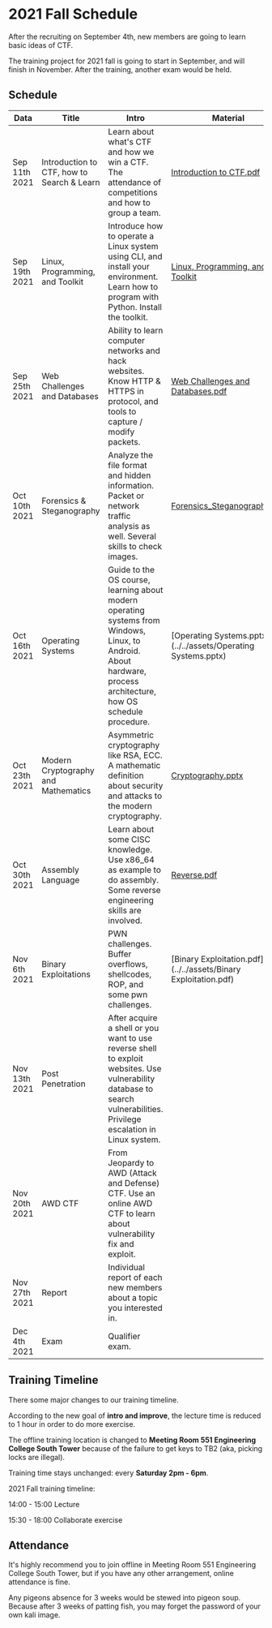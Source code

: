 # 2021 Fall Schedule

After the recruiting on September 4th, new members are going to learn basic ideas of CTF.

The training project for 2021 fall is going to start in September, and will finish in November. After the training, another exam would be held.

## Schedule

| Data          | Title                                      | Intro                                                        | Material                                                     |
| ------------- | ------------------------------------------ | ------------------------------------------------------------ | ------------------------------------------------------------ |
| Sep 11th 2021 | Introduction to CTF, how to Search & Learn | Learn about what's CTF and how we win a CTF. The attendance of competitions and how to group a team. | [Introduction to CTF.pdf](../../assets/Introduction_to_CTF.pdf) |
| Sep 19th 2021 | Linux, Programming, and Toolkit            | Introduce how to operate a Linux system using CLI, and install your environment. Learn how to program with Python. Install the toolkit. | [Linux, Programming, and Toolkit](../../assets/Linux__Programming__CLI.pdf) |
| Sep 25th 2021 | Web Challenges and Databases               | Ability to learn computer networks and hack websites. Know HTTP & HTTPS in protocol, and tools to capture / modify packets. | [Web Challenges and Databases.pdf](../../assets/Web_Challenges_and_Databases.pdf) |
| Oct 10th 2021 | Forensics & Steganography                  | Analyze the file format and hidden information. Packet or network traffic analysis as well. Several skills to check images. | [Forensics_Steganography.pdf](../../assets/Forensics_Steganography.pdf) |
| Oct 16th 2021 | Operating Systems                          | Guide to the OS course, learning about modern operating systems from Windows, Linux, to Android. About hardware, process architecture, how OS schedule procedure. | [Operating Systems.pptx](../../assets/Operating Systems.pptx) |
| Oct 23th 2021 | Modern Cryptography and Mathematics        | Asymmetric cryptography like RSA, ECC. A mathematic definition about security and attacks to the modern cryptography. | [Cryptography.pptx](../../assets/Cryptography.pptx)          |
| Oct 30th 2021 | Assembly Language                          | Learn about some CISC knowledge. Use x86_64 as example to do assembly. Some reverse engineering skills are involved. | [Reverse.pdf](../../assets/Reverse.pdf)                      |
| Nov 6th 2021  | Binary Exploitations                       | PWN challenges. Buffer overflows, shellcodes, ROP, and some pwn challenges. | [Binary Exploitation.pdf](../../assets/Binary Exploitation.pdf) |
| Nov 13th 2021 | Post Penetration                           | After acquire a shell or you want to use reverse shell to exploit websites. Use vulnerability database to search vulnerabilities. Privilege escalation in Linux system. |                                                              |
| Nov 20th 2021 | AWD CTF                                    | From Jeopardy to AWD (Attack and Defense) CTF. Use an online AWD CTF to learn about vulnerability fix and exploit. |                                                              |
| Nov 27th 2021 | Report                                     | Individual report of each new members about a topic you interested in. |                                                              |
| Dec 4th 2021  | Exam                                       | Qualifier exam.                                              |                                                              |

## Training Timeline

There some major changes to our training timeline.

According to the new goal of **intro and improve**, the lecture time is reduced to 1 hour in order to do more exercise.

The offline training location is changed to **Meeting Room 551 Engineering College South Tower** because of the failure to get keys to TB2 (aka, picking locks are illegal).

Training time stays unchanged: every **Saturday 2pm - 6pm**.

2021 Fall training timeline:

14:00 - 15:00 Lecture

15:30 - 18:00 Collaborate exercise

## Attendance

It's highly recommend you to join offline in Meeting Room 551 Engineering College South Tower, but if you have any other arrangement, online attendance is fine.

Any pigeons absence for 3 weeks would be stewed into pigeon soup. Because after 3 weeks of patting fish, you may forget the password of your own kali image.


